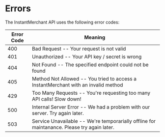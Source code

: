 # Errors

The InstantMerchant API uses the following error codes:


Error Code | Meaning
---------- | -------
400 | Bad Request -- Your request is not valid
401 | Unauthorized -- Your API key / secret is wrong
404 | Not Found -- The specified endpoint could not be found
405 | Method Not Allowed -- You tried to access a InstantMerchant with an invalid method
429 | Too Many Requests -- You're requesting too many API calls! Slow down!
500 | Internal Server Error -- We had a problem with our server. Try again later.
503 | Service Unavailable -- We're temporarially offline for maintanance. Please try again later.
